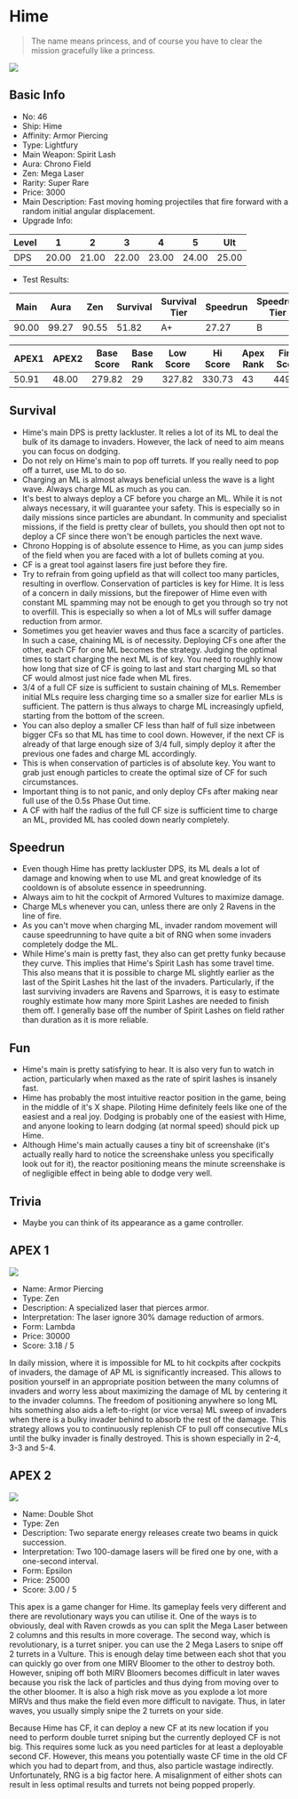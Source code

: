 # Hime

> The name means princess, and of course you have to clear the mission gracefully like a princess.

<img src="/ships/ship_46.png" style={{zoom:1}}/>

## Basic Info

- No: 46
- Ship: Hime
- Affinity: Armor Piercing
- Type: Lightfury
- Main Weapon: Spirit Lash
- Aura: Chrono Field
- Zen: Mega Laser
- Rarity: Super Rare
- Price: 3000
- Main Description: Fast moving homing projectiles that fire forward with a random initial angular displacement.
- Upgrade Info: 

| Level | 1 | 2 | 3 | 4 | 5 | Ult |
|--|--|--|--|--|--|--|
| DPS | 20.00 | 21.00 | 22.00 | 23.00 | 24.00 | 25.00 |

- Test Results: 

| Main | Aura | Zen | Survival | Survival Tier | Speedrun | Speedrun Tier | Fun | Fun Tier |
|--|--|--|--|--|--|--|--|--|
| 90.00 | 99.27 | 90.55 | 51.82 | A+ | 27.27 | B | 39.82 | A |

| APEX1 | APEX2 | Base Score | Base Rank | Low Score | Hi Score | Apex Rank | Final Score | FinalRank |
|--|--|--|--|--|--|--|--|--|
| 50.91 | 48.00 | 279.82 | 29 | 327.82 | 330.73 | 43 | 449.64 | 29 |

## Survival

- Hime's main DPS is pretty lackluster. It relies a lot of its ML to deal the bulk of its damage to invaders. However, the lack of need to aim means you can focus on dodging.
- Do not rely on Hime's main to pop off turrets. If you really need to pop off a turret, use ML to do so.
- Charging an ML is almost always beneficial unless the wave is a light wave. Always charge ML as much as you can.
- It's best to always deploy a CF before you charge an ML. While it is not always necessary, it will guarantee your safety. This is especially so in daily missions since particles are abundant. In community and specialist missions, if the field is pretty clear of bullets, you should then opt not to deploy a CF since there won't be enough particles the next wave.
- Chrono Hopping is of absolute essence to Hime, as you can jump sides of the field when you are faced with a lot of bullets coming at you.
- CF is a great tool against lasers fire just before they fire.
- Try to refrain from going upfield as that will collect too many particles, resulting in overflow. Conservation of particles is key for Hime. It is less of a concern in daily missions, but the firepower of Hime even with constant ML spamming may not be enough to get you through so try not to overfill. This is especially so when a lot of MLs will suffer damage reduction from armor.
- Sometimes you get heavier waves and thus face a scarcity of particles. In such a case, chaining ML is of necessity. Deploying CFs one after the other, each CF for one ML becomes the strategy. Judging the optimal times to start charging the next ML is of key. You need to roughly know how long that size of CF is going to last and start charging ML so that CF would almost just nice fade when ML fires.
- 3/4 of a full CF size is sufficient to sustain chaining of MLs. Remember initial MLs require less charging time so a smaller size for earlier MLs is sufficient. The pattern is thus always to charge ML increasingly upfield, starting from the bottom of the screen.
- You can also deploy a smaller CF less than half of full size inbetween bigger CFs so that ML has time to cool down. However, if the next CF is already of that large enough size of 3/4 full, simply deploy it after the previous one fades and charge ML accordingly.
- This is when conservation of particles is of absolute key. You want to grab just enough particles to create the optimal size of CF for such circumstances.
- Important thing is to not panic, and only deploy CFs after making near full use of the 0.5s Phase Out time.
- A CF with half the radius of the full CF size is sufficient time to charge an ML, provided ML has cooled down nearly completely.

## Speedrun

- Even though Hime has pretty lackluster DPS, its ML deals a lot of damage and knowing when to use ML and great knowledge of its cooldown is of absolute essence in speedrunning.
- Always aim to hit the cockpit of Armored Vultures to maximize damage.
- Charge MLs whenever you can, unless there are only 2 Ravens in the line of fire.
- As you can't move when charging ML, invader random movement will cause speedrunning to have quite a bit of RNG when some invaders completely dodge the ML.
- While Hime's main is pretty fast, they also can get pretty funky because they curve. This implies that Hime's Spirit Lash has some travel time. This also means that it is possible to charge ML slightly earlier as the last of the Spirit Lashes hit the last of the invaders. Particularly, if the last surviving invaders are Ravens and Sparrows, it is easy to estimate roughly estimate how many more Spirit Lashes are needed to finish them off. I generally base off the number of Spirit Lashes on field rather than duration as it is more reliable.

## Fun

- Hime's main is pretty satisfying to hear. It is also very fun to watch in action, particularly when maxed as the rate of spirit lashes is insanely fast.
- Hime has probably the most intuitive reactor position in the game, being in the middle of it's X shape. Piloting Hime definitely feels like one of the easiest and a real joy. Dodging is probably one of the easiest with Hime, and anyone looking to learn dodging (at normal speed) should pick up Hime.
- Although Hime's main actually causes a tiny bit of screenshake (it's actually really hard to notice the screenshake unless you specifically look out for it), the reactor positioning means the minute screenshake is of negligible effect in being able to dodge very well.

## Trivia

- Maybe you can think of its appearance as a game controller.

## APEX 1

<img src="/ships/ship_46_apex_1.png" style={{zoom:1}}/>

- Name: Armor Piercing
- Type: Zen
- Description: A specialized laser that pierces armor.
- Interpretation: The laser ignore 30% damage reduction of armors.
- Form: Lambda
- Price: 30000
- Score: 3.18 / 5

In daily mission, where it is impossible for ML to hit cockpits after cockpits of invaders, the damage of AP ML is significantly increased. This allows to position yourself in an appropriate position between the many columns of invaders and worry less about maximizing the damage of ML by centering it to the invader columns. The freedom of positioning anywhere so long ML hits something also aids a left-to-right (or vice versa) ML sweep of invaders when there is a bulky invader behind to absorb the rest of the damage. This strategy allows you to continuously replenish CF to pull off consecutive MLs until the bulky invader is finally destroyed. This is shown especially in 2-4, 3-3 and 5-4.

## APEX 2

<img src="/ships/ship_46_apex_2.png" style={{zoom:1}}/>

- Name: Double Shot
- Type: Zen
- Description: Two separate energy releases create two beams in quick succession.
- Interpretation: Two 100-damage lasers will be fired one by one, with a one-second interval.
- Form: Epsilon
- Price: 25000
- Score: 3.00 / 5

This apex is a game changer for Hime. Its gameplay feels very different and there are revolutionary ways you can utilise it. One of the ways is to obviously, deal with Raven crowds as you can split the Mega Laser between 2 columns and this results in more coverage. The second way, which is revolutionary, is a turret sniper. you can use the 2 Mega Lasers to snipe off 2 turrets in a Vulture. This is enough delay time between each shot that you can quickly go over from one MIRV Bloomer to the other to destroy both. However, sniping off both MIRV Bloomers becomes difficult in later waves because you risk the lack of particles and thus dying from moving over to the other bloomer. It is also a high risk move as you explode a lot more MIRVs and thus make the field even more difficult to navigate. Thus, in later waves, you usually simply snipe the 2 turrets on your side.

Because Hime has CF, it can deploy a new CF at its new location if you need to perform double turret sniping but the currently deployed CF is not big. This requires some luck as you need particles for at least a deployable second CF. However, this means you potentially waste CF time in the old CF which you had to depart from, and thus, also particle wastage indirectly. Unfortunately, RNG is a big factor here. A misalignment of either shots can result in less optimal results and turrets not being popped properly.

